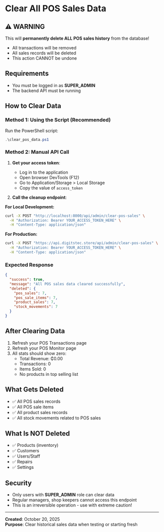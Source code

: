 # Clear All POS Sales Data

## ⚠️ WARNING
This will **permanently delete ALL POS sales history** from the database!
- All transactions will be removed
- All sales records will be deleted
- This action CANNOT be undone

## Requirements
- You must be logged in as **SUPER_ADMIN**
- The backend API must be running

## How to Clear Data

### Method 1: Using the Script (Recommended)

Run the PowerShell script:
```powershell
.\clear_pos_data.ps1
```

### Method 2: Manual API Call

1. **Get your access token**:
   - Log in to the application
   - Open browser DevTools (F12)
   - Go to Application/Storage > Local Storage
   - Copy the value of `access_token`

2. **Call the cleanup endpoint**:

**For Local Development:**
```bash
curl -X POST "http://localhost:8000/api/admin/clear-pos-sales" \
  -H "Authorization: Bearer YOUR_ACCESS_TOKEN_HERE" \
  -H "Content-Type: application/json"
```

**For Production:**
```bash
curl -X POST "https://api.digitstec.store/api/admin/clear-pos-sales" \
  -H "Authorization: Bearer YOUR_ACCESS_TOKEN_HERE" \
  -H "Content-Type: application/json"
```

### Expected Response
```json
{
  "success": true,
  "message": "All POS sales data cleared successfully",
  "deleted": {
    "pos_sales": 7,
    "pos_sale_items": 7,
    "product_sales": 7,
    "stock_movements": 7
  }
}
```

## After Clearing Data

1. Refresh your POS Transactions page
2. Refresh your POS Monitor page
3. All stats should show zero:
   - Total Revenue: ₵0.00
   - Transactions: 0
   - Items Sold: 0
   - No products in top selling list

## What Gets Deleted
- ✅ All POS sales records
- ✅ All POS sale items
- ✅ All product sales records
- ✅ All stock movements related to POS sales

## What Is NOT Deleted
- ✅ Products (inventory)
- ✅ Customers
- ✅ Users/Staff
- ✅ Repairs
- ✅ Settings

## Security
- Only users with **SUPER_ADMIN** role can clear data
- Regular managers, shop keepers cannot access this endpoint
- This is an irreversible operation - use with extreme caution!

---

**Created**: October 20, 2025  
**Purpose**: Clear historical sales data when testing or starting fresh

